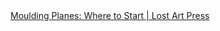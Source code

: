 <a href=" https://t.umblr.com/redirect?z=http%3A%2F%2Fblog.lostartpress.com%2F2012%2F07%2F26%2Fmoulding-planes-where-to-start%2F&amp;t=MzMzZGI2YmQ2YmFhMGI2MzZkNGJhMzJiNzY1MTc4NGNhNWFkMDMzNyxxMjhJcWYwSA%3D%3D&amp;b=t%3AqHVAHG4mRdaot7uHHBcIRA&amp;p=https%3A%2F%2Fweekendjoiner.com%2Fpost%2F129522321651%2Fmoulding-planes-where-to-start-lost-art-press&amp;m=0">
                        Moulding Planes: Where to Start | Lost Art Press                    </a>
